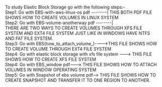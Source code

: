To study Elastic Block Storage go with the following steps:-<br>
Step1: Go with EBS-with-aws-linux-os pdf --------| THIS BOTH PDF FILE SHOWS HOW TO CREATE VOLUMES IN LINUX SYSTEM<br>
Step2: Go with EBS-volume-anotherway pdf --------|
<br>THERE ARE TWO WAYS TO CREATE VOLUMES THROUGH XFS FILE SYSTEM AND EXT4 FILE SYSTEM JUST LIKE IN WINDOWS HAVE NTFS AND FAT FILE SYSTEM.<br> 
Step3: Go with EBS(how_to_attach_volume_)---->THIS FILE SHOWS HOW TO CREATE VOLUME THROUGH EXT4 FILE SYSTEM <br>
Step4: Go with elastic block storage with xfs file system ---> THIS FILE SHOWS HOW TO CREATE XFS FILE SYSTEM<br>
Step4: Go with EBS_window pdf---> THIS FILE SHOWS HOW TO ATTACH VOLUMES IN WINDOW OPERATING SYSTEM<br>
Step5: Go with Snapshot of ebs volume pdf--> THIS FILE SHOWS HOW TO CREATE SNAPSHOT AND TRANSFER IT TO ONE REGION TO ANOTHER.<br> 
